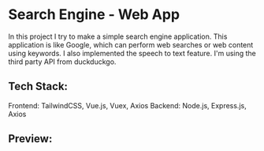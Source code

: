 # Search Engine - Web App

In this project I try to make a simple search engine application. This application is like Google, which can perform web searches or web content using keywords. I also implemented the speech to text feature. I'm using the third party API from duckduckgo.

## Tech Stack:
Frontend: TailwindCSS, Vue.js, Vuex, Axios
Backend: Node.js, Express.js, Axios

## Preview:
